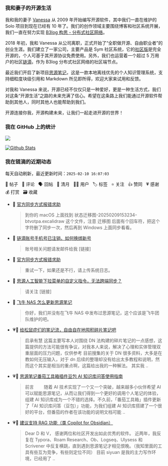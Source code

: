 ### 我和妻子的开源生活

我和我的妻子 [Vanessa](https://github.com/Vanessa219) 从 2009 年开始编写开源软件，其中我们一直在维护的 Solo 项目到现在已经有 10 年了。我们的创作领域主要围绕博客和社区系统开展，我们一直在努力实现 [B3log 构思 - 分布式社区网络](https://ld246.com/article/1546941897596)。

2018 年初，我和 Vanessa 从公司离职，正式开始了“全职做开源、自由职业者”的创业生涯。我们建立了一家公司，主要产品是 Sym 社区系统，它的[社区版](https://github.com/88250/symphony)是完全开源的，个人可基于其开源协议免费使用。另外，我们也运营着一个超过 5 万用户的社区[链滴](https://ld246.com)，作为 B3log 分布式社区网络的社区端节点。

最近我们开启了新项目[思源笔记](https://github.com/siyuan-note/siyuan)，这是一款本地离线优先的个人知识管理系统，支持细粒度块级引用和 Markdown 所见即所得，欢迎大家来试用和反馈。

对我和 Vanessa 来说，开源已经不仅仅只是一种爱好，更是一种生活方式，我们对这条“开源生活”之路的未来充满了信心。希望在这条路上我们能通过开源软件帮助到其他人，同时其他人也能帮助到我们。

开源连接你我，开源构建未来，让我们一起走进开源的世界！

### 我在 GitHub 上的统计

<a title="Hits" target="_blank" href="https://github.com/88250/88250"><img src="https://hits.b3log.org/88250/88250.svg"></a>

[![Github Stats](https://github-readme-stats.vercel.app/api?username=88250&theme=tokyonight&show_icons=true)](https://github.com/88250)

<!--events start -->

### 我在链滴的近期动态

每天自动刷新，最近更新时间：`2025-02-10 16:07:03`

📝 帖子 &nbsp; 💬 评论 &nbsp; 🗣 回帖 &nbsp; 🌙 清月 &nbsp; 👨‍💻 用户 &nbsp; 🏷️ 标签 &nbsp; ⭐️ 关注 &nbsp; 👍 赞同 &nbsp; 💗 感谢 &nbsp; 💰 打赏 &nbsp; 🗃 收藏

* 💬 [官方同步方式报错求助](https://ld246.com/article/1739152977761/comment/1739158070406#comments)

  > 到你的 macOS 上面找到 状态迁移图-20250209153234-btvotpa.excalidraw 这个文件，注意 迁移图 后面有个回车符，把这个字符删了同步一次，然后再到 Windows 上面同步看看。
* 💬 [链滴账号手机号已注销，如何换绑新号](https://ld246.com/article/1739148558302/comment/1739156937899#comments)

  > 账号相关问题请发邮件给我 [链接]
* 💬 [官方同步方式报错求助](https://ld246.com/article/1739152977761/comment/1739156892035#comments)

  > 重试一下，如果还是不行，请上传系统日志。
* 💬 [思源人工智能下拉菜单的自定义指令，无法跨端同步？](https://ld246.com/article/1739155761960/comment/1739156578111#comments)

  > 请关注 [链接]
* 💬 [飞牛 NAS 怎么更新思源笔记](https://ld246.com/article/1739065036949/comment/1739070419166#comments)

  > 你好，我们并没有在飞牛 NAS 中发布过思源笔记，这个应该是飞牛团队维护的吧。
* 💗📝 [给松鼠症们的笔记流，自由自在地囤积碎片笔记吧](https://ld246.com/article/1739027558862)

  > 启承有慧 这篇主要写本人对围绕 DN 法构建的碎片笔记的一点感想，这篇提供的方法可能很有争议，对我本人来说，解决了心理和实体管理双重层面的压力问题，仅供参考 目前搜集的关于 DN 很多资料，大多是在教如何无压输入，对于 dn 后续的整理却没有给出太多教程和说明，然而这个其实是相当的重点啊，这篇给出我的一种解法。 其实我 ..
* 💗📝 [思源笔记番茄工具箱插件豆包 AI 知识库问答使用指南](https://ld246.com/article/1738857410948)

  > 前言 　　随着 AI 技术实现了一个又一个突破，越来越多小伙伴希望 AI 可以赋能思源笔记，从而让我们得到一个更好的调用个人笔记的体验，组建 AI 知识库成为一个不错的选择。不久前，「番茄工具箱」插件更新了「AI 知识库问答（豆包）」功能，为我们组建 AI 知识库搭建了一个很好的平台，但番茄的作者在该功能的说明文档可能 ..
* 💗📝 [建议支持 RAG 功能（类 Copilot for Obsidian）](https://ld246.com/article/1738834322941)

  > Dear D 和 V， 感谢两位和社区开发出如此优秀的软件。 近两年，我反复在 Typora、Roam Research、Ob、Logseq、Ulysess 和 Scrivener 中反复横跳，直到遇到思源笔记才相见恨晚。（我知里面的工具有些互为竞争，有些则定位不同） 目前 siyuan 是我的主力写作环境，已经用了  ..


<!--events end -->
